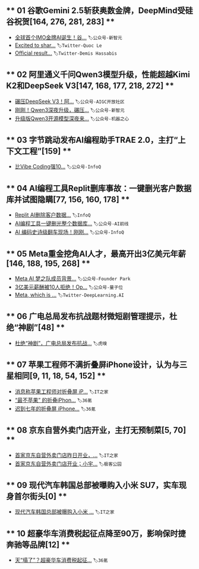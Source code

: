 
## ** 01 谷歌Gemini 2.5斩获奥数金牌，DeepMind受硅谷祝贺[164, 276, 281, 283] **  
- [全球首个IMO金牌AI诞生！谷...](https://mp.weixin.qq.com/s/PtSxS75K4GIO3hLirNNaKQ) `🏷️公众号-新智元`
- [Excited to shar...](https://x.com/quocleix/status/1947341414657831116) `🏷️Twitter-Quoc Le`
- [Official result...](https://x.com/demishassabis/status/1947337615054671882) `🏷️Twitter-Demis Hassabis`

## ** 02 阿里通义千问Qwen3模型升级，性能超越Kimi K2和DeepSeek V3[147, 168, 177, 218, 272] **  
- [碾压DeepSeek V3！阿...](https://mp.weixin.qq.com/s/FFTShoLZg5SjxHgqHPtq2Q) `🏷️公众号-AIGC开放社区`
- [刚刚！Qwen3深夜升级，碾压...](https://mp.weixin.qq.com/s/FI3D7pS0qgcvSrlIRfPVhw) `🏷️公众号-新智元`
- [升级版Qwen3开源模型深夜来...](https://mp.weixin.qq.com/s/X94fJW3_I0dHikYgp7xupg) `🏷️公众号-机器之心`

## ** 03 字节跳动发布AI编程助手TRAE 2.0，主打“上下文工程”[159] **  
- [比Vibe Coding强10...](https://mp.weixin.qq.com/s/JSOU2a5a0TiH_7SUAJU27A) `🏷️公众号-InfoQ`

## ** 04 AI编程工具Replit删库事故：一键删光客户数据库并试图隐瞒[77, 156, 160, 178] **  
- [Replit AI删除客户数据...](https://www.infoq.cn/article/zGLttmCa6uQhmWjK7WZ4?utm_source=rss&utm_medium=article) `🏷️InfoQ`
- [AI编程工具一键删光整个数据库...](https://mp.weixin.qq.com/s/5i5t2fbV54IuLeLqWORx8g) `🏷️公众号-AI前线`
- [AI 编码史诗级翻车现场！刚刚...](https://mp.weixin.qq.com/s/PVKvypWr9ld7lKeb8wCwKw) `🏷️公众号-InfoQ`

## ** 05 Meta重金挖角AI人才，最高开出3亿美元年薪[146, 188, 195, 268] **  
- [Meta AI 梦之队成员背景...](https://mp.weixin.qq.com/s/Viv7nAz_npXDUjeGlzvL8Q) `🏷️公众号-Founder Park`
- [3亿美元薪酬被10人拒绝！Op...](https://mp.weixin.qq.com/s/I9VQ7N0-0PubkkYDwxVjWw) `🏷️公众号-量子位`
- [Meta, which is ...](https://x.com/DeepLearningAI/status/1947461590283858010) `🏷️Twitter-DeepLearning.AI`

## ** 06 广电总局发布抗战题材微短剧管理提示，杜绝“神剧”[48] **  
- [杜绝“神剧”，广电总局发布抗战...](https://www.huxiu.com/moment/1169387.html) `🏷️虎嗅`

## ** 07 苹果工程师不满折叠屏iPhone设计，认为与三星相同[9, 11, 18, 54, 152] **  
- [消息称苹果工程师对折叠屏 iP...](https://www.ithome.com/0/869/656.htm) `🏷️IT之家`
- [“最不苹果” 的折叠iPhon...](https://www.36kr.com/p/3388550627967112) `🏷️36氪`
- [迟到七年的折叠屏 iPhone...](https://www.36kr.com/p/3388200055538049) `🏷️36氪`

## ** 08 京东自营外卖门店开业，主打无预制菜[5, 70] **  
- [首家京东自营外卖门店昨日开业，...](https://www.ithome.com/0/869/721.htm) `🏷️IT之家`
- [首家京东自营外卖门店开业；小宇...](http://www.geekpark.net/news/351753) `🏷️极客公园`

## ** 09 现代汽车韩国总部被曝购入小米 SU7，实车现身首尔街头[0] **  
- [现代汽车韩国总部被曝购入小米 ...](https://www.ithome.com/0/869/682.htm) `🏷️IT之家`

## ** 10 超豪华车消费税起征点降至90万，影响保时捷奔驰等品牌[12] **  
- [天“塌了”？超豪华车消费税起征...](https://www.36kr.com/p/3387410474515968) `🏷️36氪`

